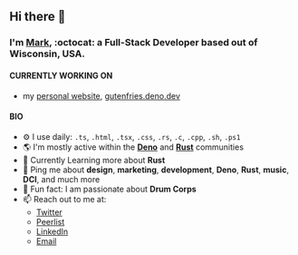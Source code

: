 ## Hi there :wave:

### I'm [Mark](https://gutenfries.deno.dev), :octocat: a Full-Stack Developer based out of Wisconsin, USA.

#### CURRENTLY WORKING ON

-   my [personal website](https://github.com/gutenfries/gutenfries.deno.dev), [gutenfries.deno.dev](https://gutenfries.deno.dev)

#### BIO

-   :gear: I use daily: `.ts`, `.html`, `.tsx`, `.css`, `.rs`, `.c`, `.cpp`, `.sh`, `.ps1`
-   :earth_americas: I'm mostly active within the **[Deno](https://deno.land)** and **[Rust](https://rust-lang.org)** communities
-   :seedling: Currently Learning more about **Rust**
-   :speech_balloon: Ping me about **design**, **marketing**, **development**, **Deno**, **Rust**, **music**, **DCI**, and much more
-   :drum: Fun fact: I am passionate about **Drum Corps**
-   :mailbox: Reach out to me at:
    -   [Twitter](https://twitter.com/gutenfries)
    -   [Peerlist](https://peerlist.io/gutenfries)
    -   [LinkedIn](https://linkedin.com/in/gutenfries)
    -   [Email](mailto:gutenfries@gmail.com)
    
